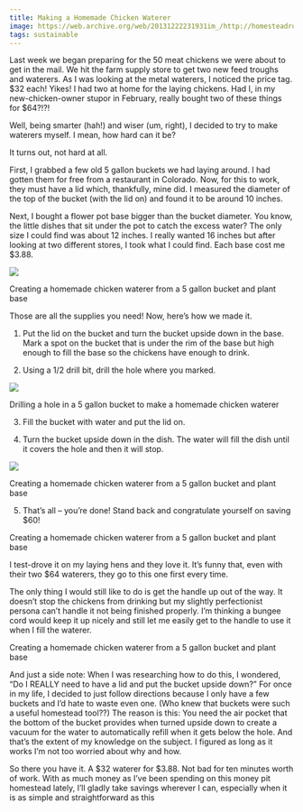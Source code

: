 ```yaml
---
title: Making a Homemade Chicken Waterer
image: https://web.archive.org/web/20131222231931im_/http://homesteadrules.com/wp-content/uploads/2011/05/waterer-5-e1305550537140.jpg
tags: sustainable
---
```


Last week we began preparing for the 50 meat chickens we were about to get in the mail. We hit the farm supply store to get two new feed troughs and waterers. As I was looking at the metal waterers, I noticed the price tag. $32 each! Yikes! I had two at home for the laying chickens. Had I, in my new-chicken-owner stupor in February, really bought two of these things for $64?!?!

Well, being smarter (hah!) and wiser (um, right), I decided to try to make waterers myself. I mean, how hard can it be?

It turns out, not hard at all.

First, I grabbed a few old 5 gallon buckets we had laying around. I had gotten them for free from a restaurant in Colorado. Now, for this to work, they must have a lid which, thankfully, mine did. I measured the diameter of the top of the bucket (with the lid on) and found it to be around 10 inches.

Next, I bought a flower pot base bigger than the bucket diameter. You know, the little dishes that sit under the pot to catch the excess water? The only size I could find was about 12 inches. I really wanted 16 inches but after looking at two different stores, I took what I could find. Each base cost me $3.88.

![](https://web.archive.org/web/20131222231931im_/http://homesteadrules.com/wp-content/uploads/2011/05/waterer-5-e1305550537140.jpg)

Creating a homemade chicken waterer from a 5 gallon bucket and plant base

Those are all the supplies you need! Now, here’s how we made it.

1) Put the lid on the bucket and turn the bucket upside down in the base. Mark a spot on the bucket that is under the rim of the base but high enough to fill the base so the chickens have enough to drink.

2) Using a 1/2 drill bit, drill the hole where you marked.

![](https://web.archive.org/web/20131223000314im_/http://homesteadrules.com/wp-content/uploads/2011/05/waterer-1-e1305549140830.jpg)

Drilling a hole in a 5 gallon bucket to make a homemade chicken waterer

3) Fill the bucket with water and put the lid on.

4) Turn the bucket upside down in the dish. The water will fill the dish until it covers the hole and then it will stop.

![](https://web.archive.org/web/20131222233626im_/http://homesteadrules.com/wp-content/uploads/2011/05/waterer-2-e1305550397684.jpg)

Creating a homemade chicken waterer from a 5 gallon bucket and plant base

5) That’s all – you’re done! Stand back and congratulate yourself on saving $60!

Creating a homemade chicken waterer from a 5 gallon bucket and plant base

I test-drove it on my laying hens and they love it. It’s funny that, even with their two $64 waterers, they go to this one first every time.

The only thing I would still like to do is get the handle up out of the way. It doesn’t stop the chickens from drinking but my slightly perfectionist persona can’t handle it not being finished properly. I’m thinking a bungee cord would keep it up nicely and still let me easily get to the handle to use it when I fill the waterer.

Creating a homemade chicken waterer from a 5 gallon bucket and plant base

And just a side note: When I was researching how to do this, I wondered, “Do I REALLY need to have a lid and put the bucket upside down?” For once in my life, I decided to just follow directions because I only have a few buckets and I’d hate to waste even one. (Who knew that buckets were such a useful homestead tool??) The reason is this: You need the air pocket that the bottom of the bucket provides when turned upside down to create a vacuum for the water to automatically refill when it gets below the hole. And that’s the extent of my knowledge on the subject. I figured as long as it works I’m not too worried about why and how.

So there you have it. A $32 waterer for $3.88. Not bad for ten minutes worth of work. With as much money as I’ve been spending on this money pit homestead lately, I’ll gladly take savings wherever I can, especially when it is as simple and straightforward as this 
